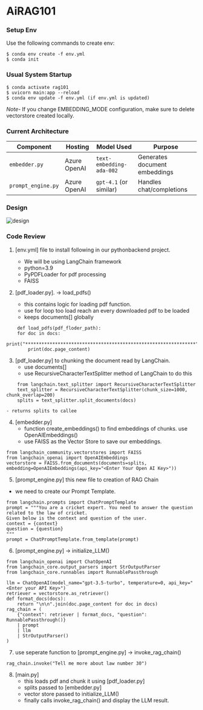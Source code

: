 # AiRAG101

### **Setup Env**

Use the following commands to create env:

    $ conda env create -f env.yml
    $ conda init


### **Usual System Startup**
    $ conda activate rag101
    $ uvicorn main:app --reload
    $ conda env update -f env.yml (if env.yml is updated)

*Note-* If you change EMBEDDING_MODE configuration, make sure to delete vectorstore created locally.

### **Current Architecture**

| Component          | Hosting        | Model Used               | Purpose                     |
|--------------------|---------------|--------------------------|-----------------------------|
| `embedder.py`      | Azure OpenAI  | `text-embedding-ada-002` | Generates document embeddings |
| `prompt_engine.py` | Azure OpenAI  | `gpt-4.1` (or similar)   | Handles chat/completions     |


### **Design**

![design](https://github.com/user-attachments/assets/1bebfef0-6e78-4dde-bafd-6e4f257d5b20)



### **Code Review**

1. [env.yml] file to install following in our pythonbackend project.
    - We will be using LangChain framework
    - python=3.9
    - PyPDFLoader  for pdf processing
    - FAISS

2. [pdf_loader.py]. -> load_pdfs()
    - this contains logic for loading pdf function.
    - use for loop too load reach an every downloaded pdf to be loaded
    - keeps documents[] globally

```
    def load_pdfs(pdf_floder_path):
    for doc in docs:
        print("***************************************************************")
        print(doc.page_content)
```

3. [pdf_loader.py] to chunking the document read by LangChain.
    - use documents[]
    - use RecursiveCharacterTextSplitter method of LangChain to do this
```
    from langchain.text_splitter import RecursiveCharacterTextSplitter
    text_splitter = RecursiveCharacterTextSplitter(chunk_size=1000, chunk_overlap=200)
    splits = text_splitter.split_documents(docs)
```
    - returns splits to callee

4. [embedder.py] 
    - function create_embeddings() to find embeddings of chunks. use OpenAIEmbeddings()
    - use FAISS as the Vector Store to save our embeddings.

```
from langchain_community.vectorstores import FAISS
from langchain_openai import OpenAIEmbeddings
vectorstore = FAISS.from_documents(documents=splits, embedding=OpenAIEmbeddings(api_key="<Enter Your Open AI Key>"))
```

5. [prompt_engine.py] this new file to creation of RAG Chain

- we need to create our Prompt Template.

```
from langchain.prompts import ChatPromptTemplate
prompt = """You are a cricket expert. You need to answer the question related to the law of cricket. 
Given below is the context and question of the user.
context = {context}
question = {question}
"""
prompt = ChatPromptTemplate.from_template(prompt)
```

6. [prompt_engine.py] ->  initialize_LLM()

```
from langchain_openai import ChatOpenAI
from langchain_core.output_parsers import StrOutputParser
from langchain_core.runnables import RunnablePassthrough

llm = ChatOpenAI(model_name="gpt-3.5-turbo", temperature=0, api_key="<Enter your API Key>")
retriever = vectorstore.as_retriever()
def format_docs(docs):
    return "\n\n".join(doc.page_content for doc in docs)
rag_chain = (
    {"context": retriever | format_docs, "question": RunnablePassthrough()}
    | prompt
    | llm
    | StrOutputParser()
)
```

7. use seperate function to [prompt_engine.py] ->  invoke_rag_chain()

```
rag_chain.invoke("Tell me more about law number 30")
```

8. [main.py]
    - this loads pdf and chunk it using [pdf_loader.py]
    - splits passed to [embedder.py]
    - vector store passed to initialize_LLM()
    - finally calls invoke_rag_chain() and display the LLM result. 

